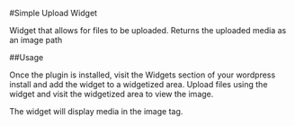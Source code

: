 #Simple Upload Widget

Widget that allows for files to be uploaded. Returns the uploaded media as an image path

##Usage

Once the plugin is installed, visit the Widgets section of your wordpress install and add the widget to a widgetized area. Upload files using the widget and visit the widgetized area to view the image.

The widget will display media in the image tag.
